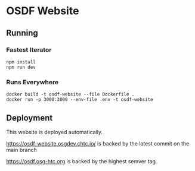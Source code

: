 OSDF Website
============
## Running
### Fastest Iterator

```shell
npm install
npm run dev
```

### Runs Everywhere

```shell
docker build -t osdf-website --file Dockerfile . 
docker run -p 3000:3000 --env-file .env -t osdf-website
```

## Deployment

This website is deployed automatically. 

https://osdf-website.osgdev.chtc.io/ is backed by the latest commit on the main branch

https://osdf.osg-htc.org is backed by the highest semver tag. 
